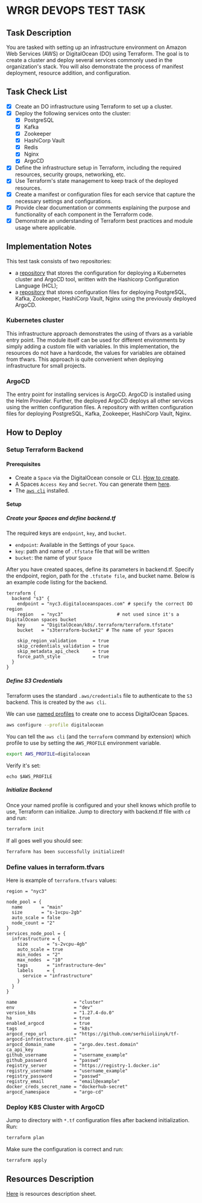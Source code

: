 <!-- BEGIN_TF_DOCS -->

# WRGR DEVOPS TEST TASK

## Task Description

You are tasked with setting up an infrastructure environment on Amazon Web Services (AWS) or DigitalOcean (DO) using
Terraform. The goal is to create a cluster and deploy several services commonly used in the organization's stack. You
will also demonstrate the process of manifest deployment, resource addition, and configuration.

## Task Check List

- [x] Create an DO infrastructure using Terraform to set up a cluster.
- [x] Deploy the following services onto the cluster:
    - [x] PostgreSQL
    - [x] Kafka
    - [x] Zookeeper
    - [x] HashiCorp Vault
    - [x] Redis
    - [x] Nginx
    - [x] ArgoCD
- [x] Define the infrastructure setup in Terraform, including the required resources, security groups, networking, etc.
- [x] Use Terraform's state management to keep track of the deployed resources.
- [x] Create a manifest or configuration files for each service that capture the necessary settings and configurations.
- [x] Provide clear documentation or comments explaining the purpose and functionality of each component in the
  Terraform code.
- [x] Demonstrate an understanding of Terraform best practices and module usage where applicable.

## Implementation Notes

This test task consists of two repositories:

- a [repository](https://github.com/serhiioliinyk/wrgr-devops-tesk-task) that stores the configuration for deploying a
  Kubernetes cluster and ArgoCD tool, written with the Hashicorp Configuration Language (HCL);
- a [repository](https://github.com/serhiioliinyk/tf-argocd-infrastructure) that stores configuration files for
  deploying PostgreSQL, Kafka, Zookeeper, HashiCorp Vault, Nginx using the previously deployed ArgoCD.

### Kubernetes cluster

This infrastructure approach demonstrates the using of tfvars as a variable entry point. The module itself can be used
for different environments by simply adding a custom file with variables.
In this implementation, the resources do not have a hardcode, the values for variables are obtained from tfwars.
This approach is quite convenient when deploying infrastructure for small projects.

### ArgoCD

The entry point for installing services is ArgoCD. ArgoCD is installed using the Helm Provider. Further, the deployed
ArgoCD deploys all other services using the written configuration files. A repository with written configuration files
for deploying PostgreSQL, Kafka, Zookeeper, HashiCorp Vault, Nginx.

## How to Deploy

### Setup Terraform Backend

#### Prerequisites

- Create a `Space` via the DigitalOcean console or
  CLI. [How to create](https://docs.digitalocean.com/products/spaces/how-to/create/).
- A Spaces `Access Key` and `Secret`. You can generate them [here](https://cloud.digitalocean.com/account/api/spaces).
- The [`aws cli`](https://docs.aws.amazon.com/cli/latest/userguide/cli-chap-install.html) installed.

#### Setup

##### _Create your Spaces and define backend.tf_

The required keys are `endpoint`, `key`, and `bucket`.

- `endpoint`: Available in the Settings of your `Space`.
- `key`: path and name of `.tfstate` file that will be written
- `bucket`: the name of your `Space`

After you have created spaces, define its parameters in backend.tf. Specify the endpoint, region, path for
the `.tfstate file`, and bucket name. Below is an example code listing for the backend.

```hcl
terraform {
  backend "s3" {
    endpoint = "nyc3.digitaloceanspaces.com" # specify the correct DO region
    region   = "nyc3"                    # not used since it's a DigitalOcean spaces bucket
    key      = "DigitalOcean/k8s/.terraform/terraform.tfstate"
    bucket   = "s3terraform-bucket2" # The name of your Spaces

    skip_region_validation      = true
    skip_credentials_validation = true
    skip_metadata_api_check     = true
    force_path_style            = true
  }
}
```

##### _Define S3 Credentials_

Terraform uses the standard `.aws/credentials` file to authenticate to the `S3` backend. This is created by
the `aws cli`.

We can use [named profiles](https://docs.aws.amazon.com/cli/latest/userguide/cli-configure-profiles.html) to create one
to access DigitalOcean Spaces.

```bash
aws configure --profile digitalocean
```

You can tell the `aws cli` (and the `terraform` command by extension) which profile to use by setting the `AWS_PROFILE`
environment variable.

```bash
export AWS_PROFILE=digitalocean
```

Verify it's set:

```
echo $AWS_PROFILE
```

##### _Initialize Backend_

Once your named profile is configured and your shell knows which profile to use, Terraform can initialize. Jump to
directory with backend.tf file with `cd` and run:

```bash
terraform init
```

If all goes well you should see:

```bash
Terraform has been successfully initialized!
```

### Define values in terraform.tfvars

Here is example of `terraform.tfvars` values:

```hcl
region = "nyc3"

node_pool = {
  name       = "main"
  size       = "s-1vcpu-2gb"
  auto_scale = false
  node_count = "2"
}
services_node_pool = {
  infrastructure = {
    size       = "s-2vcpu-4gb"
    auto_scale = true
    min_nodes  = "2"
    max_nodes  = "10"
    tags       = "infrastructure-dev"
    labels     = {
      service = "infrastructure"
    }
  }
}

name                     = "cluster"
env                      = "dev"
version_k8s              = "1.27.4-do.0"
ha                       = true
enabled_argocd           = true
tags                     = "k8s"
argocd_repo_url          = "https://github.com/serhiioliinyk/tf-argocd-infrastructure.git"
argocd_domain_name       = "argo.dev.test.domain"
ca_api_key               = ""
github_username          = "username_example"
github_password          = "passwd"
registry_server          = "https://registry-1.docker.io"
registry_username        = "username_example"
registry_password        = "passwd"
registry_email           = "email@example"
docker_creds_secret_name = "dockerhub-secret"
argocd_namespace         = "argo-cd"
```

### Deploy K8S Cluster with ArgoCD

Jump to directory with `*.tf` configuration files after backend initialization. Run:

```bash
terraform plan
```

Make sure the configuration is correct and run:

```bash
terraform apply 
```

## Resources Description

[Here](DigitalOcean/k8s/README.md) is resources description sheet.
<!-- END_TF_DOCS -->

